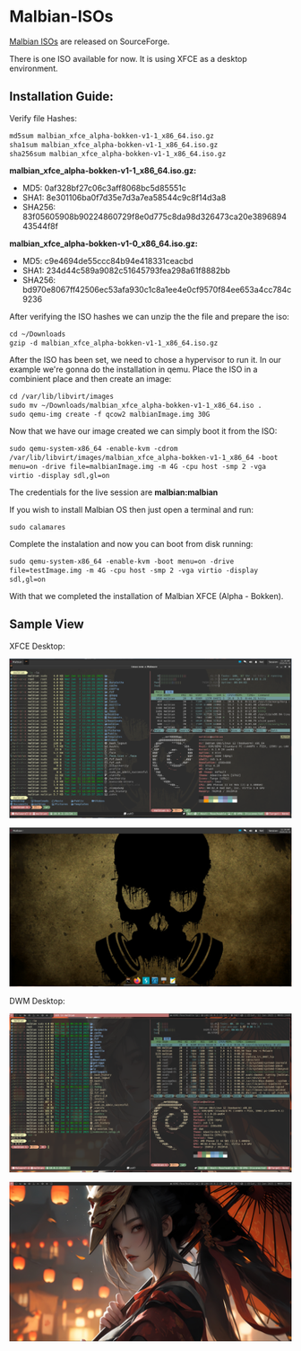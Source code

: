 # Malbian-ISOs

[Malbian ISOs](https://sourceforge.net/projects/malbianlinux/files/images/) are released on SourceForge.

There is one ISO available for now. It is using XFCE as a desktop environment.

## Installation Guide:

Verify file Hashes:
```shell
md5sum malbian_xfce_alpha-bokken-v1-1_x86_64.iso.gz
sha1sum malbian_xfce_alpha-bokken-v1-1_x86_64.iso.gz
sha256sum malbian_xfce_alpha-bokken-v1-1_x86_64.iso.gz
```
**malbian_xfce_alpha-bokken-v1-1_x86_64.iso.gz:**
- MD5: 0af328bf27c06c3aff8068bc5d85551c 
- SHA1: 8e301106ba0f7d35e7d3a7ea58544c9c8f14d3a8
- SHA256: 83f05605908b90224860729f8e0d775c8da98d326473ca20e389689443544f8f 

**malbian_xfce_alpha-bokken-v1-0_x86_64.iso.gz:**
- MD5: c9e4694de55ccc84b94e418331ceacbd 
- SHA1: 234d44c589a9082c51645793fea298a61f8882bb
- SHA256: bd970e8067ff42506ec53afa930c1c8a1ee4e0cf9570f84ee653a4cc784c9236 

After verifying the ISO hashes we can unzip the the file and prepare the iso:
```shell
cd ~/Downloads
gzip -d malbian_xfce_alpha-bokken-v1-1_x86_64.iso.gz
```

After the ISO has been set, we need to chose a hypervisor to run it. In our example we're gonna do the installation in qemu. Place the ISO in a combinient place and then create an image:
```shell
cd /var/lib/libvirt/images
sudo mv ~/Downloads/malbian_xfce_alpha-bokken-v1-1_x86_64.iso .
sudo qemu-img create -f qcow2 malbianImage.img 30G
```
Now that we have our image created we can simply boot it from the ISO:
```shell
sudo qemu-system-x86_64 -enable-kvm -cdrom /var/lib/libvirt/images/malbian_xfce_alpha-bokken-v1-1_x86_64 -boot menu=on -drive file=malbianImage.img -m 4G -cpu host -smp 2 -vga virtio -display sdl,gl=on
```

The credentials for the live session are **malbian:malbian**

If you wish to install Malbian OS then just open a terminal and run:
```shell
sudo calamares
```

Complete the instalation and now you can boot from disk running:
```shell
sudo qemu-system-x86_64 -enable-kvm -boot menu=on -drive file=testImage.img -m 4G -cpu host -smp 2 -vga virtio -display sdl,gl=on
```

With that we completed the installation of Malbian XFCE (Alpha - Bokken).

## Sample View

XFCE Desktop:

<p align="center"><img src="./samples/malbian_xfce_alfa_release1.png"></p>
<p align="center"><img src="./samples/malbian_xfce_alfa_release2.png"></p>

DWM Desktop:

<p align="center"><img src="./samples/malbian_dwm_alfa_release1.png"></p>
<p align="center"><img src="./samples/malbian_dwm_alfa_release2.png"></p>
